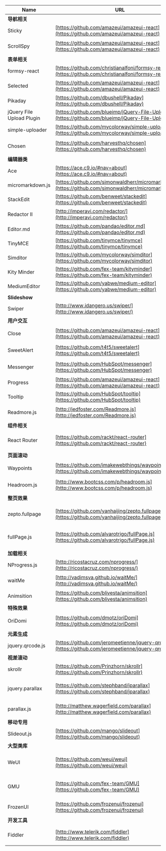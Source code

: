 
Name | URL | Description
--- | --- | ---
**导航相关** ||
Sticky | [https://github.com/amazeui/amazeui-react](https://github.com/amazeui/amazeui-react) | 导航栏置顶
ScrollSpy | [https://github.com/amazeui/amazeui-react](https://github.com/amazeui/amazeui-react) | 导航栏跳转与当前条目高亮
**表单相关** ||
formsy-react | [https://github.com/christianalfoni/formsy-react](https://github.com/christianalfoni/formsy-react) | 表单验证
Selected | [https://github.com/amazeui/amazeui-react](https://github.com/amazeui/amazeui-react) | 模拟 \<select\>
Pikaday | [https://github.com/dbushell/Pikaday](https://github.com/dbushell/Pikaday) | 日期选择
jQuery File Upload Plugin | [https://github.com/blueimp/jQuery-File-Upload](https://github.com/blueimp/jQuery-File-Upload) | 文件上传
simple-uploader | [https://github.com/mycolorway/simple-uploader](https://github.com/mycolorway/simple-uploader) | 文件上传, 无 UI
Chosen | [https://github.com/harvesthq/chosen](https://github.com/harvesthq/chosen) | 下拉菜单, tag 选择
**编辑器类** ||
Ace | [https://ace.c9.io/#nav=about](https://ace.c9.io/#nav=about) | 代码编辑器
micromarkdown.js | [https://github.com/simonwaldherr/micromarkdown.js/](https://github.com/simonwaldherr/micromarkdown.js/) | Markdown, 60+ stars
StackEdit | [https://github.com/benweet/stackedit](https://github.com/benweet/stackedit) | Markdown, 6600+ stars
Redactor II | [http://imperavi.com/redactor/](http://imperavi.com/redactor/) | WYSIWYG, 可精简可扩展
Editor.md | [https://github.com/pandao/editor.md](https://github.com/pandao/editor.md) | Markdown
TinyMCE | [https://github.com/tinymce/tinymce](https://github.com/tinymce/tinymce) | WYSIWYG Text Editor
Simditor | [https://github.com/mycolorway/simditor](https://github.com/mycolorway/simditor) | WYSIWYG Tower.im
Kity Minder | [https://github.com/fex-team/kityminder](https://github.com/fex-team/kityminder) | Mindmap
MediumEditor | [https://github.com/yabwe/medium-editor](https://github.com/yabwe/medium-editor) | WYSIWYG Medium.com
**Slideshow** |||
Swiper | [http://www.idangero.us/swiper/](http://www.idangero.us/swiper/) | Mobile touch slider
**用户交互** |||
Close | [https://github.com/amazeui/amazeui-react](https://github.com/amazeui/amazeui-react) | \<Close\> 组件，关闭按钮
SweetAlert | [https://github.com/t4t5/sweetalert](https://github.com/t4t5/sweetalert) | 对话框, iOS 兼容好
Messenger | [https://github.com/HubSpot/messenger](https://github.com/HubSpot/messenger) | 右下角提示框 / 对话框
Progress | [https://github.com/amazeui/amazeui-react](https://github.com/amazeui/amazeui-react) | 进度条
Tooltip | [https://github.com/HubSpot/tooltip](https://github.com/HubSpot/tooltip) | Tooltip
Readmore.js | [http://jedfoster.com/Readmore.js](http://jedfoster.com/Readmore.js) | 隐藏显示一块区域
**组件相关** ||
React Router | [https://github.com/rackt/react-router](https://github.com/rackt/react-router) | Routing solution for React.js
**页面滚动** ||
Waypoints | [https://github.com/imakewebthings/waypoints](https://github.com/imakewebthings/waypoints) | 页面滚动位置触发
Headroom.js | [http://www.bootcss.com/p/headroom.js](http://www.bootcss.com/p/headroom.js) | 下滚页面头部自动向上隐藏
**整页效果** ||
zepto.fullpage | [https://github.com/yanhaijing/zepto.fullpage](https://github.com/yanhaijing/zepto.fullpage) | 专注于移动端的 fullPage.js
fullPage.js | [https://github.com/alvarotrigo/fullPage.js](https://github.com/alvarotrigo/fullPage.js) | iOS 兼容不好, 11000+ stars
**加载相关** ||
NProgress.js | [http://ricostacruz.com/nprogress/](http://ricostacruz.com/nprogress/) | 加载进度条
waitMe | [http://vadimsva.github.io/waitMe/](http://vadimsva.github.io/waitMe/) | 加载进度条, 表单提交动画
Animsition | [https://github.com/blivesta/animsition](https://github.com/blivesta/animsition) | 换页效果
**特殊效果** ||
OriDomi | [https://github.com/dmotz/oriDomi](https://github.com/dmotz/oriDomi) | 像纸一样折叠页面元素
**元素生成** ||
jquery.qrcode.js | [https://github.com/jeromeetienne/jquery-qrcode](https://github.com/jeromeetienne/jquery-qrcode) | 二维码生成
**视差滚动** ||
skrollr | [https://github.com/Prinzhorn/skrollr](https://github.com/Prinzhorn/skrollr) | 一般, 有点卡
jquery.parallax | [https://github.com/stephband/jparallax](https://github.com/stephband/jparallax) | 根据鼠标位置的多层视差效果
parallax.js | [http://matthew.wagerfield.com/parallax](http://matthew.wagerfield.com/parallax) | 超强视差效果, 不卡
**移动专用** ||
Slideout.js | [https://github.com/mango/slideout](https://github.com/mango/slideout) | 左侧滑出菜单
**大型类库** ||
WeUI | [https://github.com/weui/weui](https://github.com/weui/weui) | WeUI 为微信 Web 服务量身设计
GMU | [https://github.com/fex-team/GMU](https://github.com/fex-team/GMU) | 基于 zepto 的 mobile UI 库
FrozenUI | [https://github.com/frozenui/frozenui](https://github.com/frozenui/frozenui) | 腾讯的 CSS 组件库
**开发工具** ||
Fiddler | [http://www.telerik.com/fiddler](http://www.telerik.com/fiddler) | Web debugging proxy
